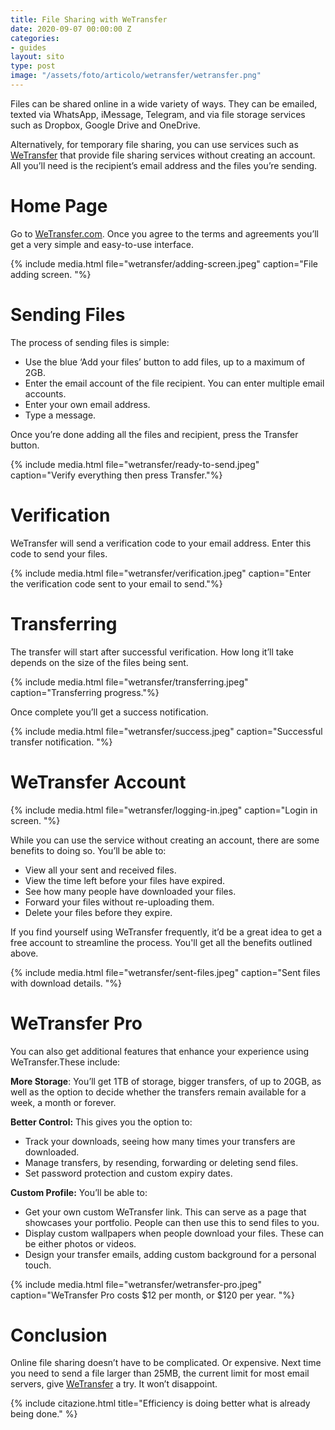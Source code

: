 ```yaml
---
title: File Sharing with WeTransfer
date: 2020-09-07 00:00:00 Z
categories:
- guides
layout: sito
type: post
image: "/assets/foto/articolo/wetransfer/wetransfer.png"
---
```


Files can be shared online in a wide variety of ways. They can be emailed, texted via WhatsApp, iMessage, Telegram, and via file storage services such as Dropbox, Google Drive and OneDrive.

Alternatively, for temporary file sharing, you can use services such as [WeTransfer](https://wetransfer.com) that provide file sharing services without creating an account. All you’ll need is the recipient’s email address and the files you’re sending.

# Home Page
Go to [WeTransfer.com](https://wetransfer.com). Once you agree to the terms and agreements you’ll get a very simple and easy-to-use interface.

{% include media.html file="wetransfer/adding-screen.jpeg" caption="File adding screen. "%}

# Sending Files
The process of sending files is simple:
- Use the blue ‘Add your files’ button to add files, up to a maximum of 2GB.
- Enter the email account of the file recipient. You can enter multiple email accounts.
- Enter your own email address.
- Type a message.

Once you’re done adding all the files and recipient, press the Transfer button.

{% include media.html file="wetransfer/ready-to-send.jpeg" caption="Verify everything then press Transfer."%}

# Verification
WeTransfer will send a verification code to your email address. Enter this code to send your files.

{% include media.html file="wetransfer/verification.jpeg" caption="Enter the verification code sent to your email to send."%}

# Transferring
The transfer will start after successful verification. How long it’ll take depends on the size of the files being sent.

{% include media.html file="wetransfer/transferring.jpeg" caption="Transferring progress."%}

Once complete you’ll get a success notification.

{% include media.html file="wetransfer/success.jpeg" caption="Successful transfer notification. "%}

# WeTransfer Account

{% include media.html file="wetransfer/logging-in.jpeg" caption="Login in screen. "%}

While you can use the service without creating an account, there are some benefits to doing so. You’ll be able to:
- View all your sent and received files.
- View the time left before your files have expired.
- See how many people have downloaded your files.
- Forward your files without re-uploading them.
- Delete your files before they expire.

If you find yourself using WeTransfer frequently, it’d be a great idea to get a free account to streamline the process. You'll get all the benefits outlined above.

{% include media.html file="wetransfer/sent-files.jpeg" caption="Sent files with download details. "%}

# WeTransfer Pro
You can also get additional features that enhance your experience using WeTransfer.These include:

**More Storage**: You’ll get 1TB of storage, bigger transfers, of up to 20GB, as well as the option to decide whether the transfers remain available for a week, a month or forever.

**Better Control:** This gives you the option to:
- Track your downloads, seeing how many times your transfers are downloaded.
- Manage transfers, by resending, forwarding or deleting send files.
- Set password protection and custom expiry dates.

**Custom Profile:** You’ll be able to:
- Get your own custom WeTransfer link. This can serve as a page that showcases your portfolio. People can then use this to send files to you.
- Display custom wallpapers when people download your files. These can be either photos or videos.
- Design your transfer emails, adding custom background for a personal touch.

{% include media.html file="wetransfer/wetransfer-pro.jpeg" caption="WeTransfer Pro costs $12 per month, or $120 per year. "%}

# Conclusion
Online file sharing doesn’t have to be complicated. Or expensive. Next time you need to send a file larger than 25MB, the current limit for most email servers, give [WeTransfer](https://wetransfer.com) a try. It won’t disappoint.

{% include citazione.html title="Efficiency is doing better what is already being done." %}